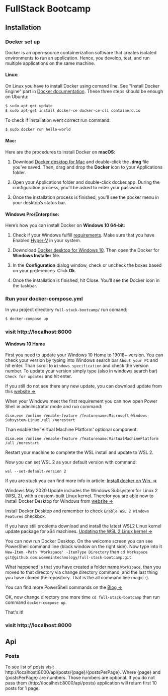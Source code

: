 # FullStack Bootcamp

## Installation

### Docker set up

Docker is an open-source containerization software that creates isolated environments to run an application. Hence, you develop, test, and run multiple applications on the same machine.

#### Linux:

On Linux you have to install Docker using comand line. See "Install Docker Engine" part in [Docker documentation](https://docs.docker.com/engine/install/ubuntu/). These three steps should be enough on Ubuntu:

```sh
$ sudo apt-get update
$ sudo apt-get install docker-ce docker-ce-cli containerd.io
```

To check if installation went correct run command:

```sh
$ sudo docker run hello-world
```

#### Mac:

Here are the procedures to install Docker on **macOS**:

1. Download [Docker desktop for Mac](https://hub.docker.com/editions/community/docker-ce-desktop-mac) and double-click the **.dmg** file you’ve saved. Then, drag and drop the **Docker** icon to your Applications folder.

2. Open your Applications folder and double-click docker.app. During the configuration process, you’ll be asked to enter your password.

3. Once the installation process is finished, you’ll see the docker menu in your desktop’s status bar.

#### Windows Pro/Enterprise:

Here’s how you can install Docker on **Windows 10 64-bit**:

1. Check if your Windows fulfill [requirements](https://docs.microsoft.com/pl-pl/virtualization/hyper-v-on-windows/quick-start/enable-hyper-v?redirectedfrom=MSDN#check-requirements). Make sure that you have Enabled [Hyper-V](https://docs.microsoft.com/pl-pl/virtualization/hyper-v-on-windows/quick-start/enable-hyper-v?redirectedfrom=MSDN#enable-the-hyper-v-role-through-settings) in your system.

2) Downoload [Docker desktop for Windows 10](https://hub.docker.com/editions/community/docker-ce-desktop-windows).
   Then open the Docker for **Windows Installer** file.

3) In the **Configuration** dialog window, check or uncheck the boxes based on your preferences. Click **Ok**.

4) Once the installation is finished, hit Close. You’ll see the Docker icon in the taskbar.

### Run your docker-compose.yml

In you project directory `full-stack-bootcamp/` run comand:

```sh
$ docker-compose up
```

### visit http://localhost:8000

#### Windows 10 Home

First you need to update your Windows 10 Home to 19018+ version. You can check your version by typing into Windows search bar `About your PC` and hit enter. Than scroll to `Windows specification` and check the version number. To update your version simply type (also in windows search bar) `Check for updates` and hit enter.

If you still do not see there any new update, you can download update from this [website =>](https://www.microsoft.com/pl-pl/software-download/windows10)


When your Windows meet the first requirement you can now open Power Shell in administrator mode and run command:

```
dism.exe /online /enable-feature /featurename:Microsoft-Windows-Subsystem-Linux /all /norestart
```

Than enable the 'Virtual Machine Platform' optional component:

```
dism.exe /online /enable-feature /featurename:VirtualMachinePlatform /all /norestart
```

Restart your machine to complete the WSL install and update to WSL 2.

Now you can set WSL 2 as your default version with command:

```
wsl --set-default-version 2
```

If you are stuck you can find more info in article: [Install docker on Win. =>](https://docs.microsoft.com/en-us/windows/wsl/install-win10)

Windows May 2020 Update includes the Windows Subsystem for Linux 2 (WSL 2), with a custom-built Linux kernel. Therefor you are able now to install Docker Desktop for Windows from [website =>](https://hub.docker.com/editions/community/docker-ce-desktop-windows/)

Install Docker Desktop and remember to check `Enable WSL 2 Windows Features` checkbox.

If you have still problems download and install the latest WSL2 Linux kernel update package for x64 machines. [Updating the WSL 2 Linux kernel =>](https://docs.microsoft.com/en-us/windows/wsl/wsl2-kernel)

You can now run Docker Desktop. On the welcome screen you can see PowerShell command line (black window on the right side). Now type into it `New-Item -Path 'Workspace' -ItemType Directory` than `cd Workspace`
`git@github.com:womenintechnology/full-stack-bootcamp.git`.

What happened is that you have created a folder name `Workspace`, than you moved to that directory via change directory command, and the last thing you have cloned the repository. That is the all command line magic :).

You can find more PowerShell commands on the [Blog =>](https://blog.netwrix.com/2018/05/17/powershell-file-management/)

OK, now change directory one more time `cd full-stack-bootcamp` than run command `docker-compose up`.

That's it!

### visit http://localhost:8000

## Api

### Posts

To see list of posts visit http://localhost:8000/api/posts/{page}/{postsPerPage}.
Where {page} and {postsPerPage} are numbers. Those numbers are optional.
If you do not pass them (http://localhost:8000/api/posts) application will return first 10 posts for 1 page.
